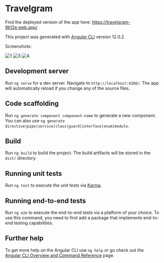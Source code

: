 # Travelgram

Find the deployed version of the app here:
https://travelgram-9b12e.web.app/


This project was generated with [Angular CLI](https://github.com/angular/angular-cli) version 12.0.2.

Screenshots:

![1](https://user-images.githubusercontent.com/72996825/124760591-85ca4180-df4e-11eb-84d0-3f21a331422f.PNG)
![3](https://user-images.githubusercontent.com/72996825/124760600-87940500-df4e-11eb-9eff-16dc54842fd5.PNG)
![4](https://user-images.githubusercontent.com/72996825/124760602-882c9b80-df4e-11eb-9dc9-30443f9d144d.PNG)


## Development server

Run `ng serve` for a dev server. Navigate to `http://localhost:4200/`. The app will automatically reload if you change any of the source files.

## Code scaffolding

Run `ng generate component component-name` to generate a new component. You can also use `ng generate directive|pipe|service|class|guard|interface|enum|module`.

## Build

Run `ng build` to build the project. The build artifacts will be stored in the `dist/` directory.

## Running unit tests

Run `ng test` to execute the unit tests via [Karma](https://karma-runner.github.io).

## Running end-to-end tests

Run `ng e2e` to execute the end-to-end tests via a platform of your choice. To use this command, you need to first add a package that implements end-to-end testing capabilities.

## Further help

To get more help on the Angular CLI use `ng help` or go check out the [Angular CLI Overview and Command Reference](https://angular.io/cli) page.

